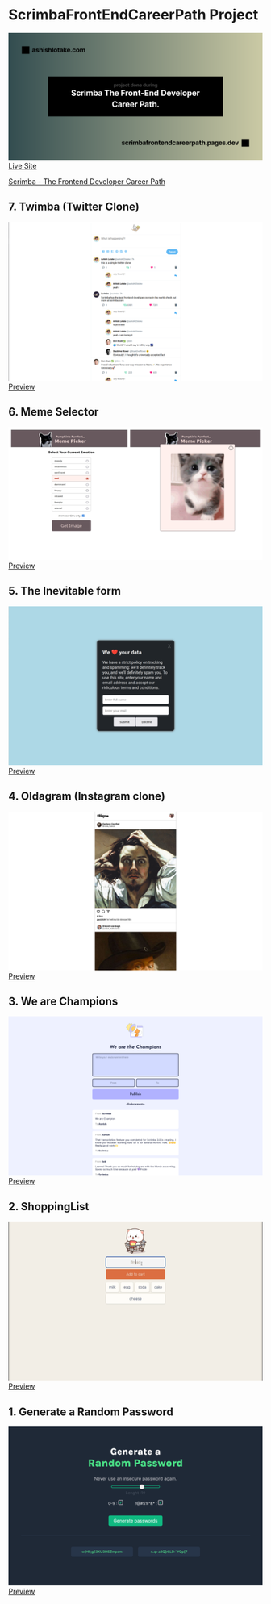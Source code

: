 # ScrimbaFrontEndCareerPath Project 

[![PaswordGenerator](og.svg)](https://scrimbafrontendcareerpath.pages.dev/)
[Live Site](https://scrimbafrontendcareerpath.pages.dev/)

[Scrimba - The Frontend Developer Career Path](https://scrimba.com/learn/frontend)

## 7.  Twimba (Twitter Clone) 
[![Oldagram](projects/twimba/preview.png)](https://scrimbafrontendcareerpath.pages.dev/projects/twimba/)
[Preview](https://scrimbafrontendcareerpath.pages.dev/projects/twimba/)

## 6.  Meme Selector 
[![Oldagram](projects/memeSelector/preview.png)](https://scrimbafrontendcareerpath.pages.dev/projects/memeSelector/)
[Preview](https://scrimbafrontendcareerpath.pages.dev/projects/memeSelector/)

## 5.  The Inevitable form
[![Oldagram](projects/inevitableForm/preview.png)](https://scrimbafrontendcareerpath.pages.dev/projects/inevitableForm/)
[Preview](https://scrimbafrontendcareerpath.pages.dev/projects/inevitableForm/)

## 4. Oldagram (Instagram clone) 
[![Oldagram](projects/Oldagram/Preview.png)](https://scrimbafrontendcareerpath.pages.dev/projects/Oldagram/)
[Preview](https://scrimbafrontendcareerpath.pages.dev/projects/Oldagram/)

## 3. We are Champions 
[![wearechampion](projects/WeAreChampion/assets/preview.png)](https://scrimbafrontendcareerpath.pages.dev/projects/WeAreChampion/)
[Preview](https://scrimbafrontendcareerpath.pages.dev/projects/WeAreChampion/)

## 2.  ShoppingList 
[![ShoppingList](projects/ShoppingList/preview.png)](https://scrimbafrontendcareerpath.pages.dev/projects/ShoppingList/)
[Preview](https://scrimbafrontendcareerpath.pages.dev/projects/ShoppingList/)


## 1. Generate a Random Password 
[![PaswordGenerator](projects/PaswordGenerator/preview.png)](https://scrimbafrontendcareerpath.pages.dev/projects/PaswordGenerator/)
[Preview](https://scrimbafrontendcareerpath.pages.dev/projects/PaswordGenerator/)
